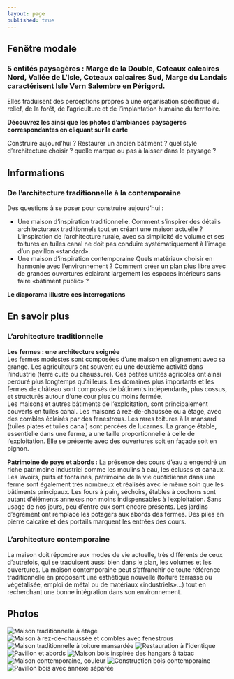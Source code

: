 ```yaml
---
layout: page
published: true
---
```


## Fenêtre modale
### 5 entités paysagères : Marge de la Double, Coteaux calcaires Nord, Vallée de L’Isle, Coteaux calcaires Sud, Marge du Landais caractérisent Isle Vern Salembre en Périgord.

Elles traduisent des perceptions propres à une organisation spécifique du relief, de la forêt, de l’agriculture et de l’implantation humaine du territoire.

**Découvrez les ainsi que les photos d’ambiances paysagères correspondantes en cliquant sur la carte**

Construire aujourd’hui ? Restaurer un ancien bâtiment ? quel style d’architecture choisir ? quelle marque ou pas à laisser dans le paysage ?

## Informations
### De l’architecture traditionnelle à la contemporaine
Des questions à se poser pour construire aujourd’hui :
- Une maison d’inspiration traditionnelle.
Comment s’inspirer des détails architecturaux traditionnels tout en créant une maison actuelle ? L’inspiration de l’architecture rurale, avec sa simplicité de volume et ses toitures en tuiles canal ne doit pas conduire systématiquement à l’image d’un pavillon «standard».  
- Une maison d’inspiration contemporaine
Quels matériaux choisir en harmonie avec l’environnement ? Comment créer un plan plus libre avec de grandes ouvertures éclairant largement les espaces intérieurs sans faire «bâtiment public» ?

**Le diaporama illustre ces interrogations**


## En savoir plus
### L’architecture traditionnelle

**Les fermes : une architecture soignée**	
Les fermes modestes sont composées d’une maison en alignement avec sa grange. Les agriculteurs ont souvent eu une deuxième activité dans l’industrie (terre cuite ou chaussure). Ces petites unités agricoles ont ainsi perduré plus longtemps qu’ailleurs. Les domaines plus importants et les fermes de château sont composés de bâtiments indépendants, plus cossus, et structurés autour d’une cour plus ou moins fermée.	
Les maisons et autres bâtiments de l’exploitation, sont principalement couverts en tuiles canal. Les maisons à rez-de-chaussée ou à étage, avec des combles éclairés par des fenestrous. Les rares toitures à la mansard (tuiles plates et tuiles canal) sont percées de lucarnes.
La grange étable, essentielle dans une ferme, a une taille proportionnelle à celle de l’exploitation. Elle se présente avec des ouvertures soit en façade soit en pignon.

**Patrimoine de pays et abords :**
La présence des cours d’eau a engendré un riche patrimoine industriel comme les moulins à eau, les écluses et canaux.
Les lavoirs, puits et fontaines, patrimoine de la vie quotidienne dans une ferme sont également très nombreux et réalisés avec le même soin que les bâtiments principaux.
Les fours à pain, séchoirs, étables à cochons sont autant d’éléments annexes non moins indispensables à l’exploitation. Sans usage de nos jours, peu d’entre eux sont encore présents.
Les jardins d’agrément ont remplacé les potagers aux abords des fermes. Des piles en pierre calcaire et des portails marquent les entrées des cours.

### L’architecture contemporaine

La maison doit répondre aux modes de vie actuelle, très différents de ceux d’autrefois, qui se traduisent aussi bien dans le plan, les volumes et les ouvertures.
La maison contemporaine peut s’affranchir de toute référence traditionnelle en proposant une esthétique nouvelle (toiture terrasse ou végétalisée, emploi de métal ou de matériaux «industriels»…) tout en recherchant une bonne intégration dans son environnement.






## Photos
![Maison traditionnelle à étage](data/images/1/architecture/1_architecture_1.jpg)
![Maison à rez-de-chaussée et combles avec fenestrous](data/images/1/architecture/1_architecture_2.jpg)
![Maison traditionnelle à toiture mansardée](data/images/1/architecture/1_architecture_3.jpg)
![Restauration à l'identique](data/images/1/architecture/1_architecture_4.jpg)
![Pavillon et abords](data/images/1/architecture/1_architecture_5.jpg)
![Maison bois inspirée des hangars à tabac](data/images/1/architecture/1_architecture_6.jpg)
![Maison contemporaine, couleur ](data/images/1/architecture/1_architecture_7.jpg)
![Construction bois contemporaine](data/images/1/architecture/1_architecture_8.jpg)
![Pavillon bois avec annexe séparée](data/images/1/architecture/1_architecture_9.jpg)